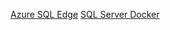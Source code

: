 [Azure SQL Edge](https://medium.com/geekculture/docker-express-running-a-local-sql-server-on-your-m1-mac-8bbc22c49dc9)
[SQL Server Docker](https://learn.microsoft.com/en-us/sql/linux/quickstart-install-connect-docker?view=sql-server-ver16&tabs=cli&pivots=cs1-bash)
